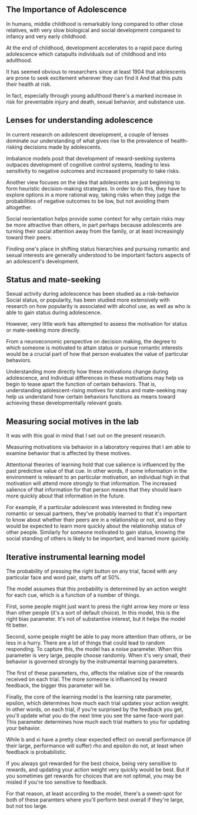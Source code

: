 ## The Importance of Adolescence

In humans, middle childhood is remarkably long compared to other close relatives, with very slow biological and social development compared to infancy and very early childhood. 

At the end of childhood, development accelerates to a rapid pace during adolescence which catapults individuals out of childhood and into adulthood.

It has seemed obvious to researchers since at least 1904 that adolescents are prone to seek excitement wherever they can find it
And that this puts their health at risk.

In fact, especially through young adulthood there's a marked increase in risk for preventable injury and death,
sexual behavior, 
and substance use.

## Lenses for understanding adolescence

In current research on adolescent development, a couple of lenses dominate our understanding of what gives rise to the prevalence of health-risking decisions made by adolescents.

Imbalance models posit that development of reward-seeking systems outpaces development of cognitive control systems, leading to less sensitivity to negative outcomes and increased propensity to take risks.

Another view focuses on the idea that adolescents are just beginning to form heuristic decision-making strategies.
In order to do this, they have to explore options in a more rational way, taking risks when they judge the probabilities of negative outcomes to be low, but not avoiding them altogether.

Social reorientation helps provide some context for why certain risks may be more attractive than others, in part perhaps because adolescents are turning their social attention away from the family, or at least increasingly toward their peers.

Finding one's place in shifting status hierarchies and pursuing romantic and sexual interests are generally understood to be important factors aspects of an adolescent's development.

## Status and mate-seeking

Sexual activity during adolescence  has been studied as a risk-behavior
Social status, or popularity, has been studied more extensively with research on how popularity is associated with alcohol use, as well as who is able to gain status during adolescence.

However, very little work has attempted to assess the motivation for status or mate-seeking more directly.

From a neuroeconomic perspective on decision making, the degree to which someone is motivated to attain status or pursue romantic interests would be a crucial part of how that person evaluates the value of particular behaviors.

Understanding more directly how these motivations change during adolescence, and individual differences in these motivations may help us begin to tease apart the function of certain behaviors.
That is, understanding adolescent-rising motives for status and mate-seeking may help us understand how certain behaviors functions as means toward achieving these developmentally relevant goals.

## Measuring social motives in the lab 

It was with this goal in mind that I set out on the present research.

Measuring motivations via behavior in a laboratory requires that I am able to examine behavior that is affected by these motives.

Attentional theories of learning hold that cue salience is influenced by the past predictive value of that cue.
In other words, if some information in the environment is relevant to an particular motivation, an individual high in that motivation will attend more strongly to that information.
The increased salience of that information for that person means that they should learn more quickly about that information in the future.

For example, if a particular adolescent was interested in finding new romantic or sexual partners, they've probably learned to that it's important to know about whether their peers are in a relationship or not, and so they would be expected to learn more quickly about the relationship status of other people.
Similarly for someone motivated to gain status, knowing the social standing of others is likely to be important, and learned more quickly.


## Iterative instrumental learning model

The probability of pressing the right button on any trial, faced with any particular face and word pair, starts off at 50%.

The model assumes that this probability is determined by an action weight for each cue, which is a function of a number of things.

First, some people might just want to press the right arrow key more or less than other people (it's a sort of default choice). In this model, this is the right bias parameter. It's not of substantive interest, but it helps the model fit better.

Second, some people might be able to pay more attention than others, or be less in a hurry. There are a lot of things that could lead to random responding. To capture this, the model has a noise parameter. When this parameter is very large, people choose randomly. When it's very small, their behavior is governed strongly by the instrumental learning parameters.

The first of these parameters, rho, affects the relative size of the rewards received on each trial. The more someone is influenced by reward feedback, the bigger this parameter will be.

Finally, the core of the learning model is the learning rate parameter, epsilon, which determines how much each trial updates your action weight. In other words, on each trial, if you're surprised by the feedback you get, you'll update what you do the next time you see the same face-word pair. This parameter determines how much each trial matters to you for updating your behavior.

While b and xi have a pretty clear expected effect on overall performance (if their large, performance will suffer)
rho and epsilon do not, at least when feedback is probabilistic.

If you always got rewarded for the best choice, being very sensitive to rewards, and updating your action weight very quickly would be best.
But if you sometimes get rewards for choices that are not optimal, you may be misled if you're too sensitive to feedback.

For that reason, at least according to the model, there's a sweet-spot for both of these paramters where you'll perform best overall if they're large, but not too large.



